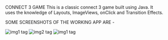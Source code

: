 CONNECT 3 GAME
This is a classic connect 3 game built using Java.
It uses the knowledge of Layouts, ImageViews, onClick and Transition Effects.

SOME SCREENSHOTS OF THE WORKING APP ARE -

![img1 tag](https://i.ibb.co/kH7dPPL/img1.png)
![img2 tag](https://i.ibb.co/6vWm7Vb/img2.png)
![img1 tag](https://i.ibb.co/1ZyZ9y8/img3.png)
